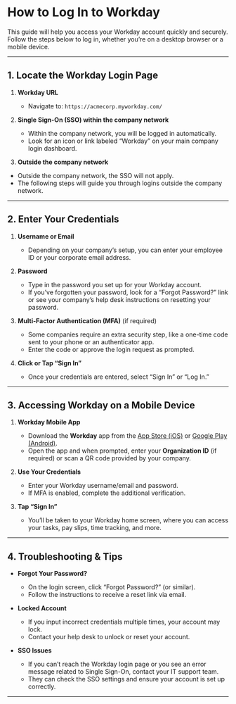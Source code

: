# How to Log In to Workday

This guide will help you access your Workday account quickly and securely. Follow the steps below to log in, whether you’re on a desktop browser or a mobile device.

---

## 1. Locate the Workday Login Page

1. **Workday URL**  
   - Navigate to: `https://acmecorp.myworkday.com/`

2. **Single Sign-On (SSO) within the company network**
   - Within the company network, you will be logged in automatically.
   - Look for an icon or link labeled “Workday” on your main company login dashboard.

3.  **Outside the company network**
   - Outside the company network, the SSO will not apply.
   - The following steps will guide you through logins outside the company network.

---

## 2. Enter Your Credentials

1. **Username or Email**  
   - Depending on your company’s setup, you can enter your employee ID or your corporate email address.

2. **Password**  
   - Type in the password you set up for your Workday account.  
   - If you’ve forgotten your password, look for a “Forgot Password?” link or see your company’s help desk instructions on resetting your password.

3. **Multi-Factor Authentication (MFA)** (if required)  
   - Some companies require an extra security step, like a one-time code sent to your phone or an authenticator app.  
   - Enter the code or approve the login request as prompted.

4. **Click or Tap “Sign In”**  
   - Once your credentials are entered, select “Sign In” or “Log In.”

---

## 3. Accessing Workday on a Mobile Device

1. **Workday Mobile App**  
   - Download the **Workday** app from the [App Store (iOS)](https://www.apple.com/app-store/) or [Google Play (Android)](https://play.google.com/store).  
   - Open the app and when prompted, enter your **Organization ID** (if required) or scan a QR code provided by your company.

2. **Use Your Credentials**  
   - Enter your Workday username/email and password.  
   - If MFA is enabled, complete the additional verification.

3. **Tap “Sign In”**  
   - You’ll be taken to your Workday home screen, where you can access your tasks, pay slips, time tracking, and more.

---

## 4. Troubleshooting & Tips

- **Forgot Your Password?**  
  - On the login screen, click “Forgot Password?” (or similar).  
  - Follow the instructions to receive a reset link via email.

- **Locked Account**  
  - If you input incorrect credentials multiple times, your account may lock.  
  - Contact your help desk to unlock or reset your account.

- **SSO Issues**  
  - If you can’t reach the Workday login page or you see an error message related to Single Sign-On, contact your IT support team.  
  - They can check the SSO settings and ensure your account is set up correctly.

---